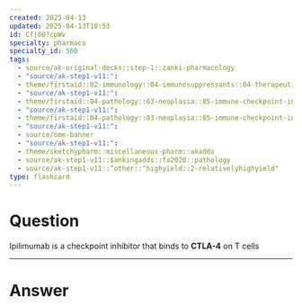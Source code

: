 ```yaml
---
created: 2025-04-13
updated: 2025-04-13T10:53
id: Cf|60?cpWv
specialty: pharmaco
specialty_id: 560
tags:
  - source/ak-original-decks::step-1::zanki-pharmacology
  - "source/ak-step1-v11:": 
  - theme/firstaid::02-immunology::04-immunosuppressants::04-therapeutic-antibodies::ipilimumab
  - "source/ak-step1-v11:": 
  - theme/firstaid::04-pathology::03-neoplasia::05-immune-checkpoint-interactions
  - "source/ak-step1-v11:": 
  - theme/firstaid::04-pathology::03-neoplasia::05-immune-checkpoint-interactions::ipilimumab
  - "source/ak-step1-v11:": 
  - source/ome-banner
  - "source/ak-step1-v11:": 
  - theme/sketchypharm::miscellaneous-pharm::akadds
  - source/ak-step1-v11::$ankingadds::fa2020::pathology
  - source/ak-step1-v11::^other::^highyield::2-relativelyhighyield"
type: flashcard
---
```


# Question
Ipilimumab is a checkpoint inhibitor that binds to **CTLA-4** on T cells

---

# Answer
